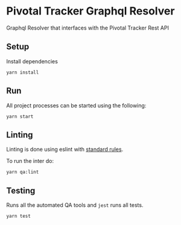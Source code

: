# Pivotal Tracker Graphql Resolver

Graphql Resolver that interfaces with the Pivotal Tracker Rest API

## Setup

Install dependencies

```
yarn install
```

## Run

All project processes can be started using the following:

```
yarn start
```

## Linting

Linting is done using eslint with [standard rules](https://github.com/feross/standard).

To run the inter do:

```
yarn qa:lint
```

## Testing

Runs all the automated QA tools and `jest` runs all tests.

```
yarn test
```
